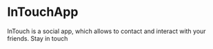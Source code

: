 # InTouchApp
 InTouch is a social app, which allows to contact and interact with your friends. Stay in touch
